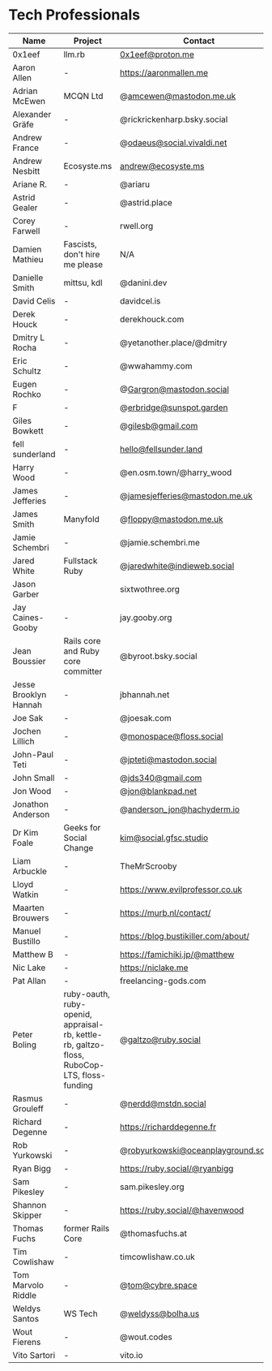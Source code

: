 # Tech Professionals

| Name                  | Project                                                                                    | Contact                              |
| --------------------- | ------------------------------------------------------------------------------------------ | ------------------------------------ |
| 0x1eef                | llm.rb                                                                                     | 0x1eef@proton.me                     |
| Aaron Allen           | -                                                                                          | https://aaronmallen.me               |
| Adrian McEwen         | MCQN Ltd                                                                                   | @amcewen@mastodon.me.uk              |
| Alexander Gräfe       | -                                                                                          | @rickrickenharp.bsky.social          |
| Andrew France         | -                                                                                          | @odaeus@social.vivaldi.net           |
| Andrew Nesbitt        | Ecosyste.ms                                                                                | andrew@ecosyste.ms                   |
| Ariane R.             | -                                                                                          | @ariaru                              |
| Astrid Gealer         | -                                                                                          | @astrid.place                        |
| Corey Farwell         | -                                                                                          | rwell.org                            |
| Damien Mathieu        | Fascists, don't hire me please                                                             | N/A                                  |
| Danielle Smith        | mittsu, kdl                                                                                | @danini.dev                          |
| David Celis           | -                                                                                          | davidcel.is                          |
| Derek Houck           | -                                                                                          | derekhouck.com                       |
| Dmitry L Rocha        | -                                                                                          | @yetanother.place/@dmitry            |
| Eric Schultz          | -                                                                                          | @wwahammy.com                        |
| Eugen Rochko          | -                                                                                          | @Gargron@mastodon.social             |
| F                     | -                                                                                          | @erbridge@sunspot.garden             |
| Giles Bowkett         | -                                                                                          | @gilesb@gmail.com                    |
| fell sunderland       | -                                                                                          | hello@fellsunder.land                |
| Harry Wood            | -                                                                                          | @en.osm.town/@harry_wood             |
| James Jefferies       | -                                                                                          | @jamesjefferies@mastodon.me.uk       |
| James Smith           | Manyfold                                                                                   | @floppy@mastodon.me.uk               |
| Jamie Schembri        | -                                                                                          | @jamie.schembri.me                   |
| Jared White           | Fullstack Ruby                                                                             | @jaredwhite@indieweb.social          |
| Jason Garber          |                                                                                            | sixtwothree.org                      |
| Jay Caines-Gooby      | -                                                                                          | jay.gooby.org                        |
| Jean Boussier         | Rails core and Ruby core committer                                                         | @byroot.bsky.social                  |
| Jesse Brooklyn Hannah | -                                                                                          | jbhannah.net                         |
| Joe Sak               | -                                                                                          | @joesak.com                          |
| Jochen Lillich        | -                                                                                          | @monospace@floss.social              |
| John-Paul Teti        | -                                                                                          | @jpteti@mastodon.social              |
| John Small            | -                                                                                          | @jds340@gmail.com                    |
| Jon Wood              | -                                                                                          | @jon@blankpad.net                    |
| Jonathon Anderson     | -                                                                                          | @anderson_jon@hachyderm.io           |
| Dr Kim Foale          | Geeks for Social Change                                                                    | kim@social.gfsc.studio               |
| Liam Arbuckle         | -                                                                                          | TheMrScrooby                         |
| Lloyd Watkin          | -                                                                                          | https://www.evilprofessor.co.uk      |
| Maarten Brouwers      | -                                                                                          | https://murb.nl/contact/             |
| Manuel Bustillo       | -                                                                                          | https://blog.bustikiller.com/about/  |
| Matthew B             | -                                                                                          | https://famichiki.jp/@matthew        |
| Nic Lake              | -                                                                                          | https://niclake.me                   |
| Pat Allan             | -                                                                                          | freelancing-gods.com                 |
| Peter Boling          | ruby-oauth, ruby-openid, appraisal-rb, kettle-rb, galtzo-floss, RuboCop-LTS, floss-funding | @galtzo@ruby.social                  |
| Rasmus Grouleff       | -                                                                                          | @nerdd@mstdn.social                  |
| Richard Degenne       | -                                                                                          | https://richarddegenne.fr            |
| Rob Yurkowski         | -                                                                                          | @robyurkowski@oceanplayground.social |
| Ryan Bigg             | -                                                                                          | https://ruby.social/@ryanbigg        |
| Sam Pikesley          | -                                                                                          | sam.pikesley.org                     |
| Shannon Skipper       | -                                                                                          | https://ruby.social/@havenwood       |
| Thomas Fuchs          | former Rails Core                                                                          | @thomasfuchs.at                      |
| Tim Cowlishaw         | -                                                                                          | timcowlishaw.co.uk                   |
| Tom Marvolo Riddle    | -                                                                                          | @tom@cybre.space                     |
| Weldys Santos         | WS Tech                                                                                    | @weldyss@bolha.us                    |
| Wout Fierens          | -                                                                                          | @wout.codes                          |
| Vito Sartori          | -                                                                                          | vito.io                              |
